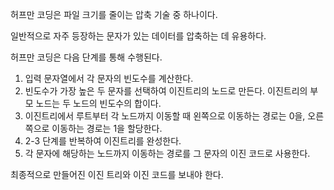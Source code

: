 허프만 코딩은 파일 크기를 줄이는 압축 기술 중 하나이다.

일반적으로 자주 등장하는 문자가 있는 데이터를 압축하는 데 유용하다.

허프만 코딩은 다음 단계를 통해 수행된다.

1. 입력 문자열에서 각 문자의 빈도수를 계산한다.
2. 빈도수가 가장 높은 두 문자를 선택하여 이진트리의 노드로 만든다. 이진트리의 부모 노드는 두 노드의 빈도수의 합이다.
3. 이진트리에서 루트부터 각 노드까지 이동할 때 왼쪽으로 이동하는 경로는 0을, 오른쪽으로 이동하는 경로는 1을 할당한다.
4. 2-3 단계를 반복하여 이진트리를 완성한다.
5. 각 문자에 해당하는 노드까지 이동하는 경로를 그 문자의 이진 코드로 사용한다.

최종적으로 만들어진 이진 트리와 이진 코드를 보내야 한다.

